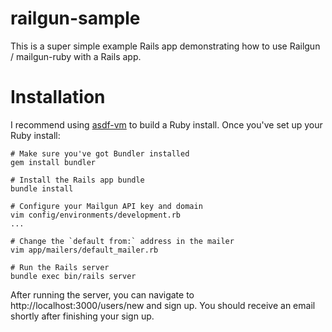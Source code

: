 railgun-sample
==============

This is a super simple example Rails app demonstrating how to use Railgun / mailgun-ruby with a Rails app.


Installation
============

I recommend using [asdf-vm](https://github.com/asdf-vm/asdf) to build a Ruby install.
Once you've set up your Ruby install:

```
# Make sure you've got Bundler installed
gem install bundler

# Install the Rails app bundle
bundle install

# Configure your Mailgun API key and domain
vim config/environments/development.rb
...

# Change the `default from:` address in the mailer
vim app/mailers/default_mailer.rb

# Run the Rails server
bundle exec bin/rails server
```

After running the server, you can navigate to http://localhost:3000/users/new
and sign up. You should receive an email shortly after finishing your sign up.
